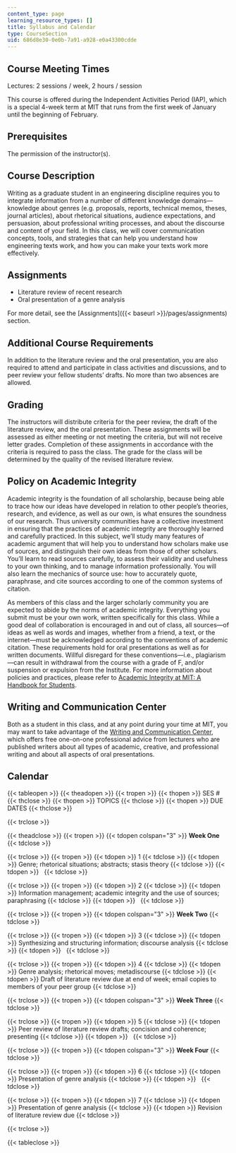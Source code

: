 ```yaml
---
content_type: page
learning_resource_types: []
title: Syllabus and Calendar
type: CourseSection
uid: 686d8e30-0e0b-7a91-a928-e0a43300cdde
---
```


Course Meeting Times
--------------------

Lectures: 2 sessions / week, 2 hours / session

This course is offered during the Independent Activities Period (IAP), which is a special 4-week term at MIT that runs from the first week of January until the beginning of February.

Prerequisites
-------------

The permission of the instructor(s).

Course Description
------------------

Writing as a graduate student in an engineering discipline requires you to integrate information from a number of different knowledge domains—knowledge about genres (e.g. proposals, reports, technical memos, theses, journal articles), about rhetorical situations, audience expectations, and persuasion, about professional writing processes, and about the discourse and content of your field. In this class, we will cover communication concepts, tools, and strategies that can help you understand how engineering texts work, and how you can make your texts work more effectively.

Assignments
-----------

*   Literature review of recent research
*   Oral presentation of a genre analysis

For more detail, see the [Assignments]({{< baseurl >}}/pages/assignments) section.

Additional Course Requirements
------------------------------

In addition to the literature review and the oral presentation, you are also required to attend and participate in class activities and discussions, and to peer review your fellow students’ drafts. No more than two absences are allowed.

Grading
-------

The instructors will distribute criteria for the peer review, the draft of the literature review, and the oral presentation. These assignments will be assessed as either meeting or not meeting the criteria, but will not receive letter grades. Completion of these assignments in accordance with the criteria is required to pass the class. The grade for the class will be determined by the quality of the revised literature review.

Policy on Academic Integrity
----------------------------

Academic integrity is the foundation of all scholarship, because being able to trace how our ideas have developed in relation to other people’s theories, research, and evidence, as well as our own, is what ensures the soundness of our research. Thus university communities have a collective investment in ensuring that the practices of academic integrity are thoroughly learned and carefully practiced. In this subject, we’ll study many features of academic argument that will help you to understand how scholars make use of sources, and distinguish their own ideas from those of other scholars. You’ll learn to read sources carefully, to assess their validity and usefulness to your own thinking, and to manage information professionally. You will also learn the mechanics of source use: how to accurately quote, paraphrase, and cite sources according to one of the common systems of citation.

As members of this class and the larger scholarly community you are expected to abide by the norms of academic integrity. Everything you submit must be your own work, written specifically for this class. While a good deal of collaboration is encouraged in and out of class, all sources—of ideas as well as words and images, whether from a friend, a text, or the internet—must be acknowledged according to the conventions of academic citation. These requirements hold for oral presentations as well as for written documents. Willful disregard for these conventions—i.e., plagiarism—can result in withdrawal from the course with a grade of F, and/or suspension or expulsion from the Institute. For more information about policies and practices, please refer to [Academic Integrity at MIT: A Handbook for Students](http://integrity.mit.edu/).

Writing and Communication Center
--------------------------------

Both as a student in this class, and at any point during your time at MIT, you may want to take advantage of the [Writing and Communication Center](https://cmsw.mit.edu/writing-and-communication-center/), which offers free one-on-one professional advice from lecturers who are published writers about all types of academic, creative, and professional writing and about all aspects of oral presentations.

Calendar
--------

{{< tableopen >}}
{{< theadopen >}}
{{< tropen >}}
{{< thopen >}}
SES #
{{< thclose >}}
{{< thopen >}}
TOPICS
{{< thclose >}}
{{< thopen >}}
DUE DATES
{{< thclose >}}

{{< trclose >}}

{{< theadclose >}}
{{< tropen >}}
{{< tdopen colspan="3" >}}
**Week One**
{{< tdclose >}}

{{< trclose >}}
{{< tropen >}}
{{< tdopen >}}
1
{{< tdclose >}}
{{< tdopen >}}
Genre; rhetorical situations; abstracts; stasis theory
{{< tdclose >}}
{{< tdopen >}}
 
{{< tdclose >}}

{{< trclose >}}
{{< tropen >}}
{{< tdopen >}}
2
{{< tdclose >}}
{{< tdopen >}}
Information management; academic integrity and the use of sources; paraphrasing
{{< tdclose >}}
{{< tdopen >}}
 
{{< tdclose >}}

{{< trclose >}}
{{< tropen >}}
{{< tdopen colspan="3" >}}
**Week Two**
{{< tdclose >}}

{{< trclose >}}
{{< tropen >}}
{{< tdopen >}}
3
{{< tdclose >}}
{{< tdopen >}}
Synthesizing and structuring information; discourse analysis
{{< tdclose >}}
{{< tdopen >}}
 
{{< tdclose >}}

{{< trclose >}}
{{< tropen >}}
{{< tdopen >}}
4
{{< tdclose >}}
{{< tdopen >}}
Genre analysis; rhetorical moves; metadiscourse
{{< tdclose >}}
{{< tdopen >}}
Draft of literature review due at end of week; email copies to members of your peer group
{{< tdclose >}}

{{< trclose >}}
{{< tropen >}}
{{< tdopen colspan="3" >}}
**Week Three**
{{< tdclose >}}

{{< trclose >}}
{{< tropen >}}
{{< tdopen >}}
5
{{< tdclose >}}
{{< tdopen >}}
Peer review of literature review drafts; concision and coherence; presenting
{{< tdclose >}}
{{< tdopen >}}
 
{{< tdclose >}}

{{< trclose >}}
{{< tropen >}}
{{< tdopen colspan="3" >}}
**Week Four**
{{< tdclose >}}

{{< trclose >}}
{{< tropen >}}
{{< tdopen >}}
6
{{< tdclose >}}
{{< tdopen >}}
Presentation of genre analysis
{{< tdclose >}}
{{< tdopen >}}
 
{{< tdclose >}}

{{< trclose >}}
{{< tropen >}}
{{< tdopen >}}
7
{{< tdclose >}}
{{< tdopen >}}
Presentation of genre analysis
{{< tdclose >}}
{{< tdopen >}}
Revision of literature review due
{{< tdclose >}}

{{< trclose >}}

{{< tableclose >}}